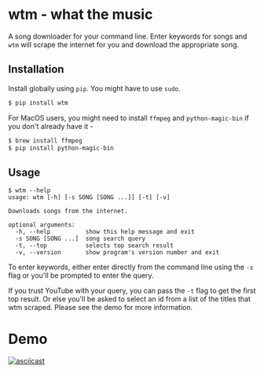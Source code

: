 # wtm - what the music

A song downloader for your command line. Enter keywords for songs and `wtm` will scrape the internet for you and download the appropriate song.

## Installation

Install globally using `pip`. You might have to use `sudo`.

```bash
$ pip install wtm
```

For MacOS users, you might need to install `ffmpeg` and `python-magic-bin` if you don't already have it -

```bash
$ brew install ffmpeg
$ pip install python-magic-bin 
```

## Usage

```shell
$ wtm --help
usage: wtm [-h] [-s SONG [SONG ...]] [-t] [-v]

Downloads songs from the internet.

optional arguments:
  -h, --help          show this help message and exit
  -s SONG [SONG ...]  song search query
  -t, --top           selects top search result
  -v, --version       show program's version number and exit
```

To enter keywords, either enter directly from the command line using the `-s` flag or you'll be prompted to enter the query.

If you trust YouTube with your query, you can pass the `-t` flag to get the first top result. Or else you'll be asked to select
an id from a list of the titles that wtm scraped. Please see the demo for more information.

# Demo

[![asciicast](https://asciinema.org/a/259737.svg)](https://asciinema.org/a/259737)
